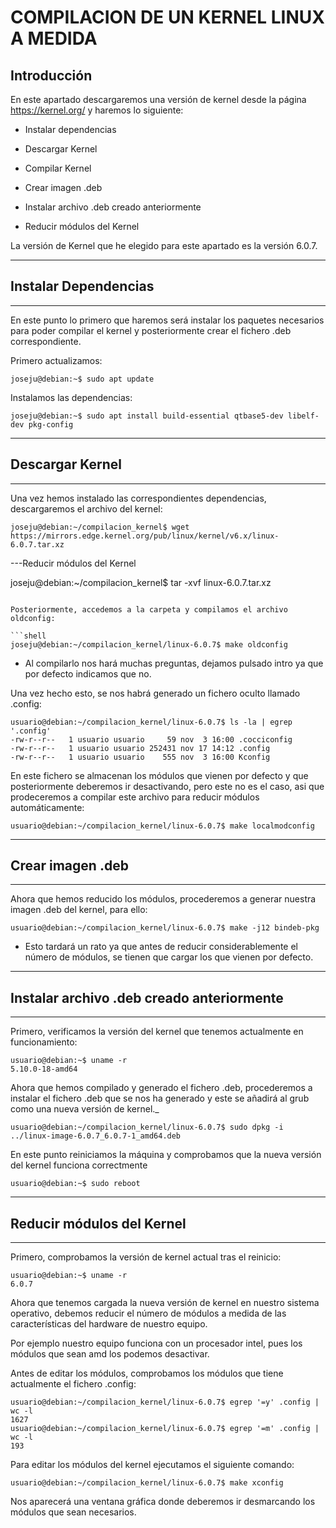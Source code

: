 # COMPILACION DE UN KERNEL LINUX A MEDIDA

## Introducción

En este apartado descargaremos una versión de kernel desde la página https://kernel.org/ y haremos lo siguiente:

- Instalar dependencias

- Descargar Kernel

- Compilar Kernel

- Crear imagen .deb

- Instalar archivo .deb creado anteriormente

- Reducir módulos del Kernel

La versión de Kernel que he elegido para este apartado es la versión 6.0.7.

---

## Instalar Dependencias

---

En este punto lo primero que haremos será instalar los paquetes necesarios para poder compilar el kernel y posteriormente crear el fichero .deb correspondiente.

Primero actualizamos:

```shell
joseju@debian:~$ sudo apt update
```

Instalamos las dependencias:
```shell
joseju@debian:~$ sudo apt install build-essential qtbase5-dev libelf-dev pkg-config    
```

---

## Descargar Kernel

---

Una vez hemos instalado las correspondientes dependencias, descargaremos el archivo del kernel:

```shell
joseju@debian:~/compilacion_kernel$ wget https://mirrors.edge.kernel.org/pub/linux/kernel/v6.x/linux-6.0.7.tar.xz
```

---Reducir módulos del Kernel

joseju@debian:~/compilacion_kernel$ tar -xvf linux-6.0.7.tar.xz
```

Posteriormente, accedemos a la carpeta y compilamos el archivo oldconfig:

```shell
joseju@debian:~/compilacion_kernel/linux-6.0.7$ make oldconfig
```
- Al compilarlo nos hará muchas preguntas, dejamos pulsado intro ya que por defecto indicamos que no.

Una vez hecho esto, se nos habrá generado un fichero oculto llamado .config:

```shell
usuario@debian:~/compilacion_kernel/linux-6.0.7$ ls -la | egrep '.config'
-rw-r--r--   1 usuario usuario     59 nov  3 16:00 .cocciconfig
-rw-r--r--   1 usuario usuario 252431 nov 17 14:12 .config
-rw-r--r--   1 usuario usuario    555 nov  3 16:00 Kconfig
```

En este fichero se almacenan los módulos que vienen por defecto y que posteriormente deberemos ir desactivando, pero este no es el caso, asi que prodeceremos a compilar este archivo para reducir módulos automáticamente:

```shell
usuario@debian:~/compilacion_kernel/linux-6.0.7$ make localmodconfig
```

---

## Crear imagen .deb

---

Ahora que hemos reducido los módulos, procederemos a generar nuestra imagen .deb del kernel, para ello:

```shell
usuario@debian:~/compilacion_kernel/linux-6.0.7$ make -j12 bindeb-pkg
```

- Esto tardará un rato ya que antes de reducir considerablemente el número de módulos, se tienen que cargar los que vienen por defecto.

---

## Instalar archivo .deb creado anteriormente

---

Primero, verificamos la versión del kernel que tenemos actualmente en funcionamiento:

```shell
usuario@debian:~$ uname -r
5.10.0-18-amd64
```

Ahora que hemos compilado y generado el fichero .deb, procederemos a instalar el fichero .deb que se nos ha generado y este se añadirá al grub como una nueva versión de kernel._

```shell
usuario@debian:~/compilacion_kernel/linux-6.0.7$ sudo dpkg -i ../linux-image-6.0.7_6.0.7-1_amd64.deb
```

En este punto reiniciamos la máquina y comprobamos que la nueva versión del kernel funciona correctmente

```shell
usuario@debian:~$ sudo reboot
```

---

## Reducir módulos del Kernel

---

Primero, comprobamos la versión de kernel actual tras el reinicio:

```shell
usuario@debian:~$ uname -r
6.0.7
```

Ahora que tenemos cargada la nueva versión de kernel en nuestro sistema operativo, debemos reducir el número de módulos a medida de las características del hardware de nuestro equipo.

Por ejemplo nuestro equipo funciona con un procesador intel, pues los módulos que sean amd los podemos desactivar.

Antes de editar los módulos, comprobamos los módulos que tiene actualmente el fichero .config:

```shell
usuario@debian:~/compilacion_kernel/linux-6.0.7$ egrep '=y' .config | wc -l
1627
usuario@debian:~/compilacion_kernel/linux-6.0.7$ egrep '=m' .config | wc -l
193
```

Para editar los módulos del kernel ejecutamos el siguiente comando:

```shell
usuario@debian:~/compilacion_kernel/linux-6.0.7$ make xconfig
```

Nos aparecerá una ventana gráfica donde deberemos ir desmarcando los módulos que sean necesarios.